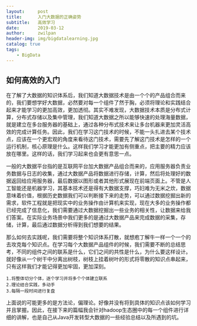 ```yaml
---
layout:     post
title:      入门大数据的正确姿势
subtitle:   高效学习
date:       2019-03-12
author:     zwilpan
header-img: img/bigdatalearning.jpg
catalog: true
tags:
    - BigData
---
```


## 如何高效的入门

 在了解了大数据的知识体系后，我们知道大数据技术是由一个个的产品组合而来的，我们要想学好大数据，必然要对每一个组件了然于胸，必须将理论和实践结合起来才能学习的更加高效，更加透彻。其实不难发现，大数据技术本质是分布式计算，分布式存储以及集中管理，我们知道大数据之所以能够快速的处理海量数据，就是建立在多台服务器的基础上，通过各种分布式技术来让多台机器来更加灵活高效的完成计算任务。因此，我们在学习这门技术的时候，不能一头扎进去某个技术点，应该在一个更宏观的角度来看待这门技术，需要先了解这门技术是怎样的一个运行机制，核心原理是什么。这样我们学习才能更加有侧重点，把主要的精力应该放在哪里。这样的话，我们学习起来也会更有意思一点。

一般的大数据平台指的是互联网平台加大数据产品组合而来的，应用服务器负责业务数据与日志的收集，通过大数据产品将数据进行存储，计算，然后将处理好的数据返回给应用服务器，最后数据以图形或者其他形式展现在前端页面上。不管是人工智能还是机器学习，其基本技术还是得有大数据支撑，巧妇难为无米之炊，数据意味着价值，根据历史数据我们可以判断接下来的走势，可以通过数据挖掘出新的需求，软件工程就是把现实中的业务操作由计算机来实现，现在大多的业务操作都已经完成了信息化，我们需要通过大数据挖掘出一些业务的相关性，让数据来给我们答案。在实际业务场景中我们更多的是通过大数据产品来完成数据的采集，存储，计算，最后通过数据分析得到我们想要的结果。

那么如何去实践呢，我们需要将整个知识体系打散，就想庖丁解牛一样一个一个的去攻克每个知识点。在学习每个大数据产品组件的时候，我们需要不断的总结思考，不同的组件之间的联系是什么，它们之间的共性是什么，为什么要这样设计。就好像从一个树干中分离出树枝，树枝上挂着树叶的形式将零散的知识点串起来，只有这样我们才能记得更加牢固，更加深刻。

    1.将整体切分个体，逐个学习并将多个个体建立联系
    2.理论结合实践，多动手
    3.每隔一段时间进行复盘

上面说的可能更多的是方法论，偏理论。好像并没有将到具体的知识点该如何学习并且掌握。因此，在接下来的篇幅我会针对hadoop生态圈中的每一个组件进行详细的讲解，也是自己从Java开发转型大数据的一些经验总结以及所遇到的坑。
    